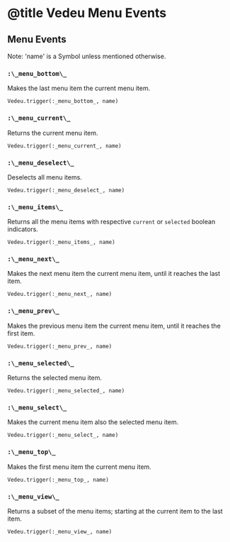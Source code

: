 # @title Vedeu Menu Events

## Menu Events

Note: 'name' is a Symbol unless mentioned otherwise.

### `:\_menu_bottom\_`
Makes the last menu item the current menu item.

    Vedeu.trigger(:_menu_bottom_, name)

### `:\_menu_current\_`
Returns the current menu item.

    Vedeu.trigger(:_menu_current_, name)

### `:\_menu_deselect\_`
Deselects all menu items.

    Vedeu.trigger(:_menu_deselect_, name)

### `:\_menu_items\_`
Returns all the menu items with respective `current` or `selected`
boolean indicators.

    Vedeu.trigger(:_menu_items_, name)

### `:\_menu_next\_`
Makes the next menu item the current menu item, until it reaches the
last item.

    Vedeu.trigger(:_menu_next_, name)

### `:\_menu_prev\_`
Makes the previous menu item the current menu item, until it reaches
the first item.

    Vedeu.trigger(:_menu_prev_, name)

### `:\_menu_selected\_`
Returns the selected menu item.

    Vedeu.trigger(:_menu_selected_, name)

### `:\_menu_select\_`
Makes the current menu item also the selected menu item.

    Vedeu.trigger(:_menu_select_, name)

### `:\_menu_top\_`
Makes the first menu item the current menu item.

    Vedeu.trigger(:_menu_top_, name)

### `:\_menu_view\_`
Returns a subset of the menu items; starting at the current item to
the last item.

    Vedeu.trigger(:_menu_view_, name)
